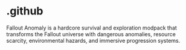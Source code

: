 # .github
Fallout Anomaly is a hardcore survival and exploration modpack that transforms the Fallout universe with dangerous anomalies, resource scarcity, environmental hazards, and immersive progression systems.
